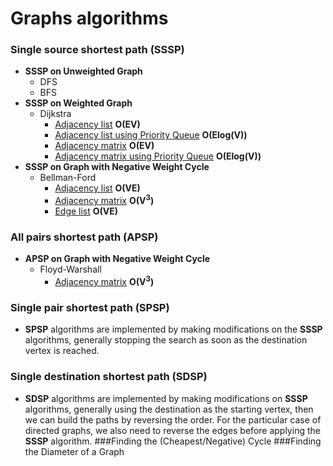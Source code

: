 # Graphs algorithms
### Single source shortest path (SSSP)
- **SSSP on Unweighted Graph**
  - DFS
  - BFS
- **SSSP on Weighted Graph**
  - Dijkstra
    - [Adjacency list](https://github.com/yusnier/algorithms/blob/main/cpp/graphs/shortest_path/dijkstra_adj_list.cpp) **O(EV)**
    - [Adjacency list using Priority Queue](https://github.com/yusnier/algorithms/blob/main/cpp/graphs/shortest_path/dijkstra_adj_list_pq.cpp) **O(Elog(V))**
    - [Adjacency matrix](https://github.com/yusnier/algorithms/blob/main/cpp/graphs/shortest_path/dijkstra_adj_matrix.cpp) **O(EV)**
    - [Adjacency matrix using Priority Queue](https://github.com/yusnier/algorithms/blob/main/cpp/graphs/shortest_path/dijkstra_adj_matrix_pq.cpp) **O(Elog(V))**
- **SSSP on Graph with Negative Weight Cycle**
  - Bellman-Ford
    - [Adjacency list](https://github.com/yusnier/algorithms/blob/main/cpp/graphs/shortest_path/bellman_ford_adj_list.cpp) **O(VE</sup>)**
    - [Adjacency matrix](https://github.com/yusnier/algorithms/blob/main/cpp/graphs/shortest_path/bellman_ford_adj_matrix.cpp) **O(V<sup>3</sup>)**
    - [Edge list](https://github.com/yusnier/algorithms/blob/main/cpp/graphs/shortest_path/bellman_ford_edge_list.cpp) **O(VE</sup>)**
### All pairs shortest path (APSP)
- **APSP on Graph with Negative Weight Cycle**
  - Floyd-Warshall
    - [Adjacency matrix](https://github.com/yusnier/algorithms/blob/main/cpp/graphs/shortest_path/floyd_warshall_adj_matrix.cpp) **O(V<sup>3</sup>)**
### Single pair shortest path (SPSP)
- **SPSP** algorithms are implemented by making modifications on the **SSSP** algorithms,
  generally stopping the search as soon as the destination vertex is reached.
### Single destination shortest path (SDSP)
- **SDSP** algorithms are implemented by making modifications on **SSSP** algorithms, generally
  using the destination as the starting vertex, then we can build the paths by reversing the order.
  For the particular case of directed graphs, we also need to reverse the edges before applying the
  **SSSP** algorithm.
###Finding the (Cheapest/Negative) Cycle
###Finding the Diameter of a Graph